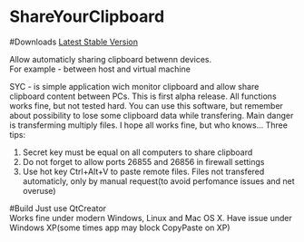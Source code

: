 # ShareYourClipboard

#Downloads
[Latest Stable Version](https://github.com/Allexin/ShareYourClipboard/releases)

Allow automaticly sharing clipboard betwenn devices.  
For example - between host and virtual machine

SYC - is simple application wich monitor clipboard and allow share clipboard content between PCs.
This is first alpha release. All functions works fine, but not tested hard.
You can use this software, but remember about possibility to lose some clipboard data while transfering.
Main danger is transferming multiply files. I hope all works fine, but who knows...
Three tips:
1) Secret key must be equal on all computers to share clipboard
2) Do not forget to allow ports 26855 and 26856 in firewall settings
3) Use hot key Ctrl+Alt+V to paste remote files. Files not transfered automaticly, only by manual request(to avoid perfomance issues and net overuse)

#Build
Just use QtCreator  
Works fine under modern Windows, Linux and Mac OS X.
Have issue under Windows XP(some times app may block CopyPaste on XP)
